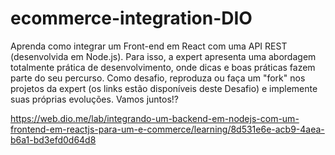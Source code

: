 # ecommerce-integration-DIO

Aprenda como integrar um Front-end em React com uma API REST (desenvolvida em Node.js). Para isso, a expert apresenta uma abordagem totalmente prática de desenvolvimento, onde dicas e boas práticas fazem parte do seu percurso. Como desafio, reproduza ou faça um "fork" nos projetos da expert (os links estão disponíveis deste Desafio) e implemente suas próprias evoluções. Vamos juntos!?

https://web.dio.me/lab/integrando-um-backend-em-nodejs-com-um-frontend-em-reactjs-para-um-e-commerce/learning/8d531e6e-acb9-4aea-b6a1-bd3efd0d64d8
